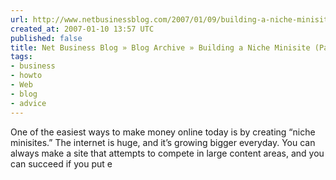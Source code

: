 ```yaml
---
url: http://www.netbusinessblog.com/2007/01/09/building-a-niche-minisite/
created_at: 2007-01-10 13:57 UTC
published: false
title: Net Business Blog » Blog Archive » Building a Niche Minisite (Part 1)
tags:
- business
- howto
- Web
- blog
- advice
---
```


One of the easiest ways to make money online today is by creating “niche minisites.” The internet is huge, and it’s growing bigger everyday. You can always make a site that attempts to compete in large content areas, and you can succeed if you put e
